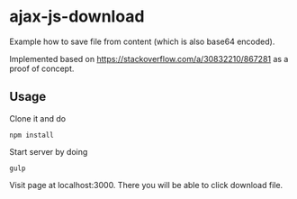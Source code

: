 # ajax-js-download
Example how to save file from content (which is also base64 encoded).

Implemented based on https://stackoverflow.com/a/30832210/867281 as a proof of concept.

## Usage

Clone it and do

```
npm install
```

Start server by doing

```
gulp
```

Visit page at localhost:3000. There you will be able to click download file.
